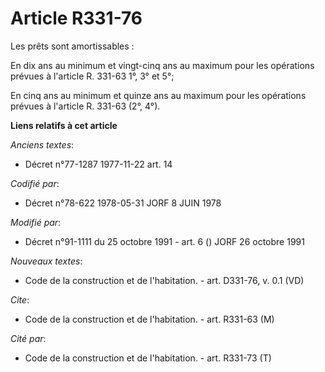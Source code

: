 # Article R331-76

Les prêts sont amortissables :

En dix ans au minimum et vingt-cinq ans au maximum pour les opérations prévues à l'article R. 331-63 1°, 3° et 5°;

En cinq ans au minimum et quinze ans au maximum pour les opérations prévues à l'article R. 331-63 (2°, 4°).

**Liens relatifs à cet article**

_Anciens textes_:

  - Décret n°77-1287 1977-11-22 art. 14

_Codifié par_:

  - Décret n°78-622 1978-05-31 JORF 8 JUIN 1978

_Modifié par_:

  - Décret n°91-1111 du 25 octobre 1991 - art. 6 () JORF 26 octobre 1991

_Nouveaux textes_:

  - Code de la construction et de l'habitation. - art. D331-76, v. 0.1 (VD)

_Cite_:

  - Code de la construction et de l'habitation. - art. R331-63 (M)

_Cité par_:

  - Code de la construction et de l'habitation. - art. R331-73 (T)

